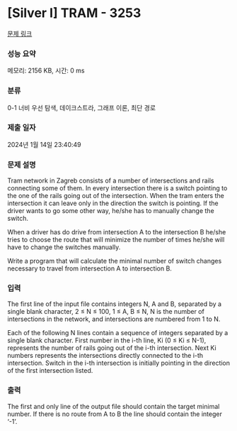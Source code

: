 # [Silver I] TRAM - 3253 

[문제 링크](https://www.acmicpc.net/problem/3253) 

### 성능 요약

메모리: 2156 KB, 시간: 0 ms

### 분류

0-1 너비 우선 탐색, 데이크스트라, 그래프 이론, 최단 경로

### 제출 일자

2024년 1월 14일 23:40:49

### 문제 설명

<p>Tram network in Zagreb consists of a number of intersections and rails connecting some of them. In every intersection there is a switch pointing to the one of the rails going out of the intersection. When the tram enters the intersection it can leave only in the direction the switch is pointing. If the driver wants to go some other way, he/she has to manually change the switch.</p>

<p>When a driver has do drive from intersection A to the intersection B he/she tries to choose the route that will minimize the number of times he/she will have to change the switches manually.</p>

<p>Write a program that will calculate the minimal number of switch changes necessary to travel from intersection A to intersection B.</p>

### 입력 

 <p>The first line of the input file contains integers N, A and B, separated by a single blank character, 2 ≤ N ≤ 100, 1 ≤ A, B ≤ N, N is the number of intersections in the network, and intersections are numbered from 1 to N.</p>

<p>Each of the following N lines contain a sequence of integers separated by a single blank character. First number in the i-th line, Ki (0 ≤ Ki ≤ N-1), represents the number of rails going out of the i-th intersection. Next Ki numbers represents the intersections directly connected to the i-th intersection. Switch in the i-th intersection is initially pointing in the direction of the first intersection listed.</p>

### 출력 

 <p>The first and only line of the output file should contain the target minimal number. If there is no route from A to B the line should contain the integer ‘-1’.</p>

